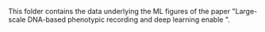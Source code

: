 This folder contains the data underlying the ML figures of the paper "Large-scale DNA-based phenotypic recording and deep learning enable
". 
